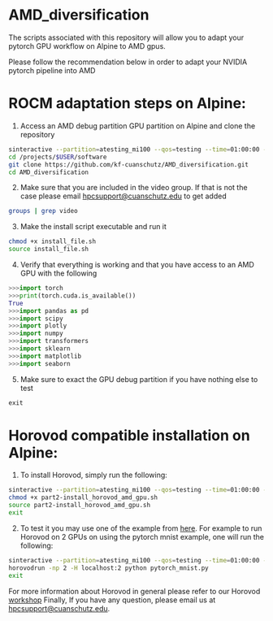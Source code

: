 # AMD_diversification
The scripts associated with this repository will allow you to adapt your pytorch GPU workflow on Alpine to AMD gpus.

Please follow the recommendation below in order to adapt your NVIDIA pytorch pipeline into AMD

ROCM adaptation steps on Alpine:
=========================================================

1) Access an AMD debug partition GPU partition on Alpine and clone the repository

```bash
sinteractive --partition=atesting_mi100 --qos=testing --time=01:00:00 --gres=gpu:1 --ntasks=6
cd /projects/$USER/software
git clone https://github.com/kf-cuanschutz/AMD_diversification.git
cd AMD_diversification
```

2) Make sure that you are included in  the video group. If that is not the case please email hpcsupport@cuanschutz.edu to get added

```bash
groups | grep video
```

3) Make the install script executable and run it

```bash
chmod +x install_file.sh
source install_file.sh
```

4) Verify that everything is working and that you have access to an AMD GPU with the following

```python
>>>import torch
>>>print(torch.cuda.is_available())
True
>>>import pandas as pd
>>>import scipy
>>>import plotly
>>>import numpy
>>>import transformers
>>>import sklearn
>>>import matplotlib
>>>import seaborn
```
5) Make sure to exact the GPU debug partition if you have nothing else to test
```python
exit
```

Horovod compatible installation on Alpine:
=========================================================

1) To install Horovod, simply run the following: 

```bash
sinteractive --partition=atesting_mi100 --qos=testing --time=01:00:00 --gres=gpu:1 --ntasks=6
chmod +x part2-install_horovod_amd_gpu.sh
source part2-install_horovod_amd_gpu.sh
exit
```

2) To test it you may use one of the example from [here](https://github.com/horovod/horovod/tree/master/examples/pytorch). For example to run Horovod on 2 GPUs on using the pytorch mnist example, one will run the following:
```bash
sinteractive --partition=atesting_mi100 --qos=testing --time=01:00:00 --gres=gpu:2 --ntasks=10
horovodrun -np 2 -H localhost:2 python pytorch_mnist.py
exit
```

For more information about Horovod in general please refer to our Horovod [workshop](https://github.com/kf-cuanschutz/CU-Anschutz-HPC-documentation/blob/main/Workshops/Introduction_to_Horovod_102423_part1_official_v2.pdf)
Finally, If you have any question, please email us at hpcsupport@cuanschutz.edu. 





